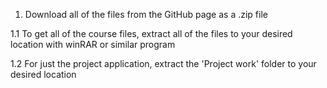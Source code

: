 1. Download all of the files from the GitHub page as a .zip file

1.1 To get all of the course files, extract all of the files to your desired location with winRAR or similar program

1.2 For just the project application, extract the 'Project work' folder to your desired location
